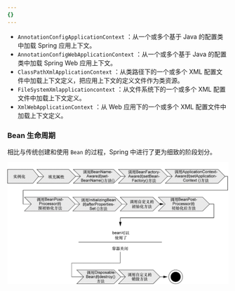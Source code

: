 ```yaml
---
{}
---
```



-  `AnnotationConfigApplicationContext` ：从一个或多个基于 Java 的配置类中加载 Spring 应用上下文。
- `AnnotationConfigWebApplicationContext` ：从一个或多个基于 Java 的配置类中加载 Spring Web 应用上下文。
- `ClassPathXmlApplicationContext` ：从类路径下的一个或多个 XML 配置文件中加载上下文定义，把应用上下文的定义文件作为类资源。
- `FileSystemXmlapplicationcontext` ：从文件系统下的一个或多个 XML 配置文件中加载上下文定义。
- `XmlWebApplicationContext` ：从 Web 应用下的一个或多个 XML 配置文件中加载上下文定义。

### Bean 生命周期

相比与传统创建和使用 `Bean` 的过程，Spring 中进行了更为细致的阶段划分。

![](附件/image/零碎知识_image_1.png)